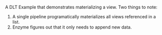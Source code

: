 A DLT Example that demonstrates materializing a view.  Two things to note:
1. A single pipeline programatically materializes all views referenced in a list. 
2. Enzyme figures out that it only needs to append new data.